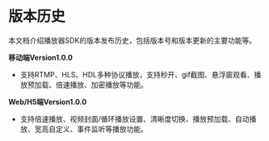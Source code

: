 # 版本历史

本文档介绍播放器SDK的版本发布历史，包括版本号和版本更新的主要功能等。

**移动端Version1.0.0**
* 支持RTMP、HLS、HDL多种协议播放，支持秒开、gif截图、悬浮窗观看、播放预加载、倍速播放、加密播放等功能。

**Web/H5端Version1.0.0**
* 支持倍速播放、视频封面/循环播放设置、清晰度切换、播放预加载、自动播放、宽高自定义、事件监听等播放功能。
